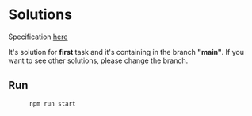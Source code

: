 # Solutions

Specification [here](https://docs.google.com/document/d/1hpjLfMBbEkPCSd7kY--Hvy1CHx68l1Q6BzCyyMSLSPw/edit)

It's solution for **first** task and it's containing in the branch **"main"**. If you want to see other solutions, please change the branch.

## Run

  ```sh
        npm run start
   ```
